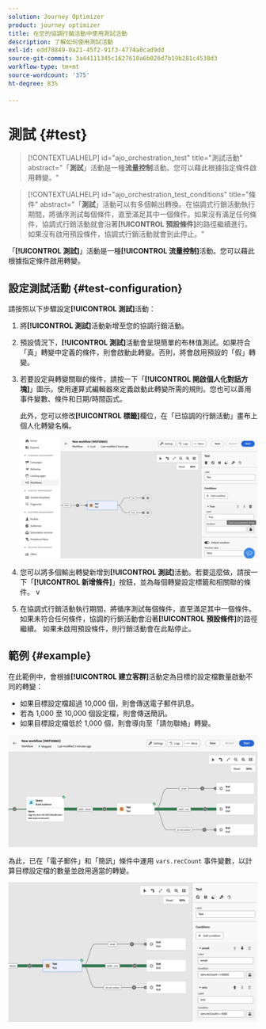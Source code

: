 ```yaml
---
solution: Journey Optimizer
product: journey optimizer
title: 在您的協調行銷活動中使用測試活動
description: 了解如何使用測試活動
exl-id: edd70849-0a21-45f2-91f3-4774a0cad9dd
source-git-commit: 3a44111345c1627610a6b026d7b19b281c4538d3
workflow-type: tm+mt
source-wordcount: '375'
ht-degree: 83%

---
```



# 測試 {#test}

>[!CONTEXTUALHELP]
>id="ajo_orchestration_test"
>title="測試活動"
>abstract="「**測試**」活動是一種&#x200B;**流量控制**&#x200B;活動。您可以藉此根據指定條件啟用轉變。"

>[!CONTEXTUALHELP]
>id="ajo_orchestration_test_conditions"
>title="條件"
>abstract="「**測試**」活動可以有多個輸出轉換。在協調式行銷活動執行期間，將循序測試每個條件，直至滿足其中一個條件。如果沒有滿足任何條件，協調式行銷活動就會沿著&#x200B;**[!UICONTROL 預設條件]**&#x200B;的路徑繼續進行。如果沒有啟用預設條件，協調式行銷活動就會到此停止。"

「**[!UICONTROL 測試]**」活動是一種&#x200B;**[!UICONTROL 流量控制]**&#x200B;活動。您可以藉此根據指定條件啟用轉變。

## 設定測試活動 {#test-configuration}

請按照以下步驟設定&#x200B;**[!UICONTROL 測試]**&#x200B;活動：

1. 將&#x200B;**[!UICONTROL 測試]**&#x200B;活動新增至您的協調行銷活動。

1. 預設情況下，**[!UICONTROL 測試]**&#x200B;活動會呈現簡單的布林值測試。如果符合「真」轉變中定義的條件，則會啟動此轉變。否則，將會啟用預設的「假」轉變。

1. 若要設定與轉變關聯的條件，請按一下「**[!UICONTROL 開啟個人化對話方塊]**」圖示。使用運算式編輯器來定義啟動此轉變所需的規則。您也可以善用事件變數、條件和日期/時間函式。

   此外，您可以修改&#x200B;**[!UICONTROL 標籤]**&#x200B;欄位，在「已協調的行銷活動」畫布上個人化轉變名稱。

   ![](../assets/workflow-test-default.png)

1. 您可以將多個輸出轉變新增到&#x200B;**[!UICONTROL 測試]**&#x200B;活動。若要這麼做，請按一下「**[!UICONTROL 新增條件]**」按鈕，並為每個轉變設定標籤和相關聯的條件。
v
1. 在協調式行銷活動執行期間，將循序測試每個條件，直至滿足其中一個條件。如果未符合任何條件，協調的行銷活動會沿著&#x200B;**[!UICONTROL 預設條件]**&#x200B;的路徑繼續。 如果未啟用預設條件，則行銷活動會在此點停止。

## 範例 {#example}

在此範例中，會根據&#x200B;**[!UICONTROL 建立客群]**&#x200B;活動定為目標的設定檔數量啟動不同的轉變：

* 如果目標設定檔超過 10,000 個，則會傳送電子郵件訊息。
* 若為 1,000 至 10,000 個設定檔，則會傳送簡訊。
* 如果目標設定檔低於 1,000 個，則會導向至「請勿聯絡」轉變。

![](../assets/workflow-test-example.png)

為此，已在「電子郵件」和「簡訊」條件中運用 `vars.recCount` 事件變數，以計算目標設定檔的數量並啟用適當的轉變。

![](../assets/workflow-test-example-config.png)
